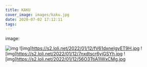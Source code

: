 ```yaml
---
title: KAKU
cover_image: images/kaku.jpg
date: 2020-07-02 17:12:11
tags:
---
```

image:

![img](https://s2.loli.net/2022/01/12/ljmR71MkOt43KNh.jpg)
![img]https://s2.loli.net/2022/01/12/fV61dxneIgyET9H.jpg
![img]https://s2.loli.net/2022/01/12/7nxdtscr6yjGSYh.jpg
![img]https://s2.loli.net/2022/01/12/56O3TtiA1lWxCMg.jpg